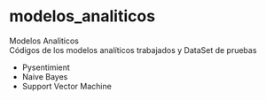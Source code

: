 # modelos_analiticos
Modelos Analiticos 
</br>
Códigos de los modelos analíticos trabajados y DataSet de pruebas
<ul>
  <li>Pysentimient</li>
  <li>Naive Bayes</li>
  <li>Support Vector Machine</li>
</ul>
